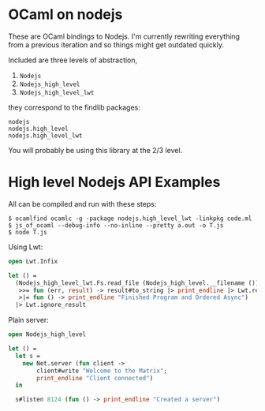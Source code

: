 OCaml on nodejs
=================

These are OCaml bindings to Nodejs. I'm currently rewriting everything
from a previous iteration and so things might get outdated quickly.


Included are three levels of abstraction, 

1. `Nodejs`
2. `Nodejs_high_level`
3. `Nodejs_high_level_lwt`

they correspond to the findlib packages: 

```
nodejs
nodejs.high_level
nodejs.high_level_lwt 
```

You will probably be using this library at the 2/3 level.

High level Nodejs API Examples
==================================

All can be compiled and run with these steps: 

```shell
$ ocamlfind ocamlc -g -package nodejs.high_level_lwt -linkpkg code.ml
$ js_of_ocaml --debug-info --no-inline --pretty a.out -o T.js
$ node T.js
```

Using Lwt: 

```ocaml
open Lwt.Infix

let () =
  (Nodejs_high_level_lwt.Fs.read_file (Nodejs_high_level.__filename ())
   >>= fun (err, result) -> result#to_string |> print_endline |> Lwt.return
   >|= fun () -> print_endline "Finished Program and Ordered Async")
  |> Lwt.ignore_result
```

Plain server:

```ocaml
open Nodejs_high_level

let () =
  let s =
    new Net.server (fun client ->
        client#write "Welcome to the Matrix";
        print_endline "Client connected")
  in

  s#listen 8124 (fun () -> print_endline "Created a server")
```
